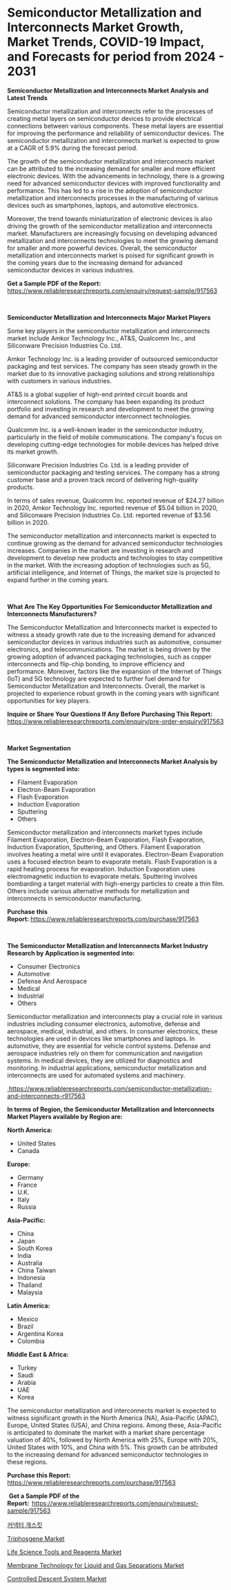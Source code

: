 <p><h1>Semiconductor Metallization and Interconnects Market Growth, Market Trends, COVID-19 Impact, and Forecasts for period from 2024 - 2031</h1></p><p><strong>Semiconductor Metallization and Interconnects Market Analysis and Latest Trends</strong></p>
<p><p>Semiconductor metallization and interconnects refer to the processes of creating metal layers on semiconductor devices to provide electrical connections between various components. These metal layers are essential for improving the performance and reliability of semiconductor devices. The semiconductor metallization and interconnects market is expected to grow at a CAGR of 5.9% during the forecast period.</p><p>The growth of the semiconductor metallization and interconnects market can be attributed to the increasing demand for smaller and more efficient electronic devices. With the advancements in technology, there is a growing need for advanced semiconductor devices with improved functionality and performance. This has led to a rise in the adoption of semiconductor metallization and interconnects processes in the manufacturing of various devices such as smartphones, laptops, and automotive electronics.</p><p>Moreover, the trend towards miniaturization of electronic devices is also driving the growth of the semiconductor metallization and interconnects market. Manufacturers are increasingly focusing on developing advanced metallization and interconnects technologies to meet the growing demand for smaller and more powerful devices. Overall, the semiconductor metallization and interconnects market is poised for significant growth in the coming years due to the increasing demand for advanced semiconductor devices in various industries.</p></p>
<p><strong>Get a Sample PDF of the Report:&nbsp;</strong> <a href="https://www.reliableresearchreports.com/enquiry/request-sample/917563">https://www.reliableresearchreports.com/enquiry/request-sample/917563</a></p>
<p>&nbsp;</p>
<p><strong>Semiconductor Metallization and Interconnects Major Market Players</strong></p>
<p><p>Some key players in the semiconductor metallization and interconnects market include Amkor Technology Inc., AT&S, Qualcomm Inc., and Siliconware Precision Industries Co. Ltd.</p><p>Amkor Technology Inc. is a leading provider of outsourced semiconductor packaging and test services. The company has seen steady growth in the market due to its innovative packaging solutions and strong relationships with customers in various industries.</p><p>AT&S is a global supplier of high-end printed circuit boards and interconnect solutions. The company has been expanding its product portfolio and investing in research and development to meet the growing demand for advanced semiconductor interconnect technologies.</p><p>Qualcomm Inc. is a well-known leader in the semiconductor industry, particularly in the field of mobile communications. The company's focus on developing cutting-edge technologies for mobile devices has helped drive its market growth.</p><p>Siliconware Precision Industries Co. Ltd. is a leading provider of semiconductor packaging and testing services. The company has a strong customer base and a proven track record of delivering high-quality products.</p><p>In terms of sales revenue, Qualcomm Inc. reported revenue of $24.27 billion in 2020, Amkor Technology Inc. reported revenue of $5.04 billion in 2020, and Siliconware Precision Industries Co. Ltd. reported revenue of $3.56 billion in 2020.</p><p>The semiconductor metallization and interconnects market is expected to continue growing as the demand for advanced semiconductor technologies increases. Companies in the market are investing in research and development to develop new products and technologies to stay competitive in the market. With the increasing adoption of technologies such as 5G, artificial intelligence, and Internet of Things, the market size is projected to expand further in the coming years.</p></p>
<p>&nbsp;</p>
<p><strong>What Are The Key Opportunities For Semiconductor Metallization and Interconnects Manufacturers?</strong></p>
<p><p>The Semiconductor Metallization and Interconnects market is expected to witness a steady growth rate due to the increasing demand for advanced semiconductor devices in various industries such as automotive, consumer electronics, and telecommunications. The market is being driven by the growing adoption of advanced packaging technologies, such as copper interconnects and flip-chip bonding, to improve efficiency and performance. Moreover, factors like the expansion of the Internet of Things (IoT) and 5G technology are expected to further fuel demand for Semiconductor Metallization and Interconnects. Overall, the market is projected to experience robust growth in the coming years with significant opportunities for key players.</p></p>
<p><strong>Inquire or Share Your Questions If Any Before Purchasing This Report:</strong> <a href="https://www.reliableresearchreports.com/enquiry/pre-order-enquiry/917563">https://www.reliableresearchreports.com/enquiry/pre-order-enquiry/917563</a></p>
<p>&nbsp;</p>
<p><strong>Market Segmentation</strong></p>
<p><strong>The Semiconductor Metallization and Interconnects Market Analysis by types is segmented into:</strong></p>
<p><ul><li>Filament Evaporation</li><li>Electron-Beam Evaporation</li><li>Flash Evaporation</li><li>Induction Evaporation</li><li>Sputtering</li><li>Others</li></ul></p>
<p><p>Semiconductor metallization and interconnects market types include Filament Evaporation, Electron-Beam Evaporation, Flash Evaporation, Induction Evaporation, Sputtering, and Others. Filament Evaporation involves heating a metal wire until it evaporates. Electron-Beam Evaporation uses a focused electron beam to evaporate metals. Flash Evaporation is a rapid heating process for evaporation. Induction Evaporation uses electromagnetic induction to evaporate metals. Sputtering involves bombarding a target material with high-energy particles to create a thin film. Others include various alternative methods for metallization and interconnects in semiconductor manufacturing.</p></p>
<p><strong>Purchase this Report:&nbsp;</strong><a href="https://www.reliableresearchreports.com/purchase/917563">https://www.reliableresearchreports.com/purchase/917563</a></p>
<p>&nbsp;</p>
<p><strong>The Semiconductor Metallization and Interconnects Market Industry Research by Application is segmented into:</strong></p>
<p><ul><li>Consumer Electronics</li><li>Automotive</li><li>Defense And Aerospace</li><li>Medical</li><li>Industrial</li><li>Others</li></ul></p>
<p><p>Semiconductor metallization and interconnects play a crucial role in various industries including consumer electronics, automotive, defense and aerospace, medical, industrial, and others. In consumer electronics, these technologies are used in devices like smartphones and laptops. In automotive, they are essential for vehicle control systems. Defense and aerospace industries rely on them for communication and navigation systems. In medical devices, they are utilized for diagnostics and monitoring. In industrial applications, semiconductor metallization and interconnects are used for automated systems and machinery.</p></p>
<p><a href="https://www.reliableresearchreports.com/semiconductor-metallization-and-interconnects-r917563">&nbsp;https://www.reliableresearchreports.com/semiconductor-metallization-and-interconnects-r917563</a></p>
<p><strong>In terms of Region, the Semiconductor Metallization and Interconnects Market Players available by Region are:</strong></p>
<p>
    <p> <strong> North America: </strong>
        <ul>
            <li>United States</li>
            <li>Canada</li>
        </ul>
        </p> 
    <p> <strong> Europe: </strong>
        <ul>
            <li>Germany</li>
            <li>France</li>
            <li>U.K.</li>
            <li>Italy</li>
            <li>Russia</li>
        </ul>
        </p> 
    <p> <strong> Asia-Pacific: </strong>
        <ul>
            <li>China</li>
            <li>Japan</li>
            <li>South Korea</li>
            <li>India</li>
            <li>Australia</li>
            <li>China Taiwan</li>
            <li>Indonesia</li>
            <li>Thailand</li>
            <li>Malaysia</li>
        </ul>
        </p> 
    <p> <strong> Latin America: </strong>
        <ul>
            <li>Mexico</li>
            <li>Brazil</li>
            <li>Argentina Korea</li>
            <li>Colombia</li>
        </ul>
        </p> 
    <p> <strong> Middle East & Africa: </strong>
        <ul>
            <li>Turkey</li>
            <li>Saudi</li>
            <li>Arabia</li>
            <li>UAE</li>
            <li>Korea</li>
        </ul>
    </p>
    </p>
<p><p>The semiconductor metallization and interconnects market is expected to witness significant growth in the North America (NA), Asia-Pacific (APAC), Europe, United States (USA), and China regions. Among these, Asia-Pacific is anticipated to dominate the market with a market share percentage valuation of 40%, followed by North America with 25%, Europe with 20%, United States with 10%, and China with 5%. This growth can be attributed to the increasing demand for advanced semiconductor technologies in these regions.</p></p>
<p><strong>Purchase this Report: </strong><a href="https://www.reliableresearchreports.com/purchase/917563">https://www.reliableresearchreports.com/purchase/917563</a></p>
<p>&nbsp;<strong>Get a Sample PDF of the Report:&nbsp;&nbsp;</strong><a href="https://www.reliableresearchreports.com/enquiry/request-sample/917563">https://www.reliableresearchreports.com/enquiry/request-sample/917563</a></p>
<p><strong></strong></p>
<p><p><a href="https://medium.com/@hossainvi014/%EC%BB%A4%EB%84%A5%ED%84%B0-%EA%B0%80%EC%8A%A4%EC%BC%93-%EC%8B%9C%EC%9E%A5-%EC%97%AD%ED%95%99%EC%9D%84-%ED%83%90%EC%83%89%ED%95%98%EB%8A%94-%EA%B8%80%EB%A1%9C%EB%B2%8C-%EB%8F%99%ED%96%A5-%EB%B0%8F-%EB%AF%B8%EB%9E%98-%EC%84%B1%EC%9E%A5-%EC%A0%84%EB%A7%9D-2024-2031-%EC%9D%80-118%ED%8E%98%EC%9D%B4%EC%A7%80%EC%97%90-%EA%B1%B8%EC%B3%90-%EB%8B%A4%EB%A3%A8%EA%B3%A0-%EC%9E%88%EC%8A%B5%EB%8B%88%EB%8B%A4-3067a5b89765">커넥터 개스킷</a></p><p><a href="https://www.linkedin.com/pulse/exploring-triphosgene-market-dynamics-global-trends-future-pytwe?trackingId=YzPc0ucnSUmMnZGLo8tcoA%3D%3D">Triphosgene Market</a></p><p><a href="https://github.com/edaunhshhs/Market-Research-Report-List-1/blob/main/life-science-tools-and-reagents-market.md">Life Science Tools and Reagents Market</a></p><p><a href="https://github.com/carolinehamilton5656/Market-Research-Report-List-1/blob/main/membrane-technology-for-liquid-and-gas-separations-market.md">Membrane Technology for Liquid and Gas Separations Market</a></p><p><a href="https://medium.com/@emily.sutherland4534/an-in-depth-analysis-of-the-global-controlled-descent-system-market-scope-and-its-rapid-growing-11-1-4a2f0fa4aa1d">Controlled Descent System Market</a></p></p>